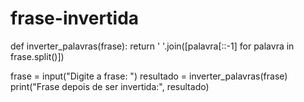 # frase-invertida
def inverter_palavras(frase):
    return ' '.join([palavra[::-1] for palavra in frase.split()])

frase = input("Digite a frase: ")
resultado = inverter_palavras(frase)
print("Frase depois de ser invertida:", resultado)
